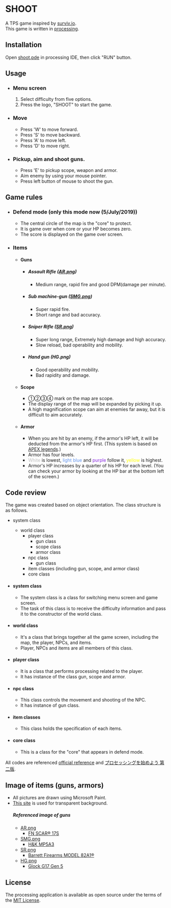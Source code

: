 # SHOOT

A TPS game inspired by [surviv.io](http://surviv.io).  
This game is written in [processing](https://processing.org).

## Installation

Open [shoot.pde](shoot/shoot.pde) in processing IDE, then click "RUN" button.

## Usage

- ### Menu screen
    1. Select difficulty from five options.
    2. Press the logo, "SHOOT" to start the game.

- ### Move
    - Press 'W' to move forward.
    - Press 'S' to move backward.
    - Press 'A' to move left.
    - Press 'D' to move right.
- ### Pickup, aim and shoot guns.
    - Press 'E' to pickup scope, weapon and armor.
    - Aim enemy by using your mouse pointer.
    - Press left button of mouse to shoot the gun.

## Game rules

- ### Defend mode (only this mode now (5/July/2019))
    - The central circle of the map is the "core" to protect.
    - It is game over when core or your HP becomes zero.
    - The score is displayed on the game over screen.
- ### Items
    - #### Guns
        - ##### Assault Rifle ([AR.png](shoot/AR.png))
            - Medium range, rapid fire and good DPM(damage per minute).
        - ##### Sub machine-gun ([SMG.png](shoot/SMG.png))
            - Super rapid fire.
            - Short range and bad accuracy.
        - ##### Sniper Rifle ([SR.png](shoot/SR.png))
            - Super long range, Extremely high damage and high accuracy.
            - Slow reload, bad operability and mobility.
        - ##### Hand gun (HG.png)
            - Good operability and mobility.
            - Bad rapidity and damage.

    - #### Scope
        - ①②③④ mark on the map are scope.
        - The display range of the map will be expanded by picking it up.
        - A high magnification scope can aim at enemies far away, but it is difficult to aim accurately.

    - #### Armor
        - When you are hit by an enemy, if the armor's HP left, it will be deducted from the armor's HP first. (This system is based on [APEX legends](https://www.ea.com/ja-jp/games/apex-legends).)
        - Armor has four levels.
        - <font color="Silver">White</font> is lowest, <font color="CornflowerBlue">light blue</font> and <font color="BlueViolet">purple</font> follow it, <font color="Yellow">yellow</font> is highest.
        - Armor's HP increases by a quarter of his HP for each level. (You can check your armor by looking at the HP bar at the bottom left of the screen.)

## Code review

The game was created based on object orientation.
The class structure is as follows.

- system class
    - world class
        - player class
            - gun class
            - scope class
            - armor class
        - npc class
            - gun class
        - item classes (including gun, scope, and armor class)
        - core class

- #### system class
    - The system class is a class for switching menu screen and game screen.
    - The task of this class is to receive the difficulty information and pass it to the constructor of the world class.

- #### world class
    - It's a class that brings together all the game screen, including the map, the player, NPCs, and items.
    - Player, NPCs and items are all members of this class.

- #### player class
    - It is a class that performs processing related to the player.
    - It has instance of the class gun, scope and armor.

- #### npc class
    - This class controls the movement and shooting of the NPC.
    - It has instance of gun class.

- #### item classes
    - This class holds the specification of each items.

- #### core class
    - This is a class for the "core" that appears in defend mode.

All codes are referenced [official reference](https://processing.org/reference/) and [プロセッシングを始めよう 第二版](https://www.oreilly.co.jp/books/9784873117737/).

## Image of items (guns, armors)
- All pictures are drawn using Microsoft Paint.
- [This site](https://www.peko-step.com/tool/alphachannel.html) is used for transparent background.
    ##### Referenced image of guns
    - [AR.png](shoot/AR.png)
        - [FN SCAR® 17S](https://fnamerica.com/products/rifles/fn-scar-17s/)
    - [SMG.png](shoot/SMG.png)
        - [H&K MP5A3](https://hk-usa.com/hk-models/mp5a3-2/)
    - [SR.png](shoot/SR.png)
        - [Barrett Firearms MODEL 82A1®](https://barrett.net/firearms/model82a1)
    - [HG.png](HG.png)
        - [Glock G17 Gen 5](https://us.glock.com/en/pistols/g17-gen5)

## License

The processing application is available as open source under the terms of the [MIT License](https://opensource.org/licenses/MIT).

